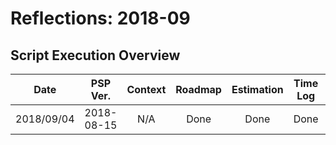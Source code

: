# Reflections: 2018-09

## Script Execution Overview

| Date | PSP Ver. | Context | Roadmap | Estimation | Time Log | Scope | Reflection |
|:----:|:--------:|:-------:|:-------:|:----------:|:--------:|:-----:|:------:|
| 2018/09/04 | 2018-08-15 | N/A | Done | Done | Done | Done | Done |

